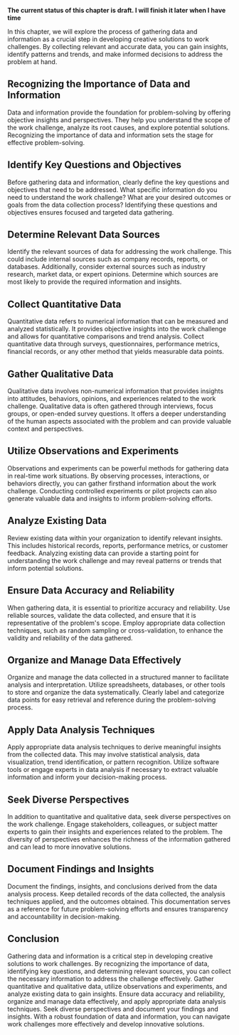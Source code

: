 **The current status of this chapter is draft. I will finish it later when I have time**

In this chapter, we will explore the process of gathering data and information as a crucial step in developing creative solutions to work challenges. By collecting relevant and accurate data, you can gain insights, identify patterns and trends, and make informed decisions to address the problem at hand.

Recognizing the Importance of Data and Information
--------------------------------------------------

Data and information provide the foundation for problem-solving by offering objective insights and perspectives. They help you understand the scope of the work challenge, analyze its root causes, and explore potential solutions. Recognizing the importance of data and information sets the stage for effective problem-solving.

Identify Key Questions and Objectives
-------------------------------------

Before gathering data and information, clearly define the key questions and objectives that need to be addressed. What specific information do you need to understand the work challenge? What are your desired outcomes or goals from the data collection process? Identifying these questions and objectives ensures focused and targeted data gathering.

Determine Relevant Data Sources
-------------------------------

Identify the relevant sources of data for addressing the work challenge. This could include internal sources such as company records, reports, or databases. Additionally, consider external sources such as industry research, market data, or expert opinions. Determine which sources are most likely to provide the required information and insights.

Collect Quantitative Data
-------------------------

Quantitative data refers to numerical information that can be measured and analyzed statistically. It provides objective insights into the work challenge and allows for quantitative comparisons and trend analysis. Collect quantitative data through surveys, questionnaires, performance metrics, financial records, or any other method that yields measurable data points.

Gather Qualitative Data
-----------------------

Qualitative data involves non-numerical information that provides insights into attitudes, behaviors, opinions, and experiences related to the work challenge. Qualitative data is often gathered through interviews, focus groups, or open-ended survey questions. It offers a deeper understanding of the human aspects associated with the problem and can provide valuable context and perspectives.

Utilize Observations and Experiments
------------------------------------

Observations and experiments can be powerful methods for gathering data in real-time work situations. By observing processes, interactions, or behaviors directly, you can gather firsthand information about the work challenge. Conducting controlled experiments or pilot projects can also generate valuable data and insights to inform problem-solving efforts.

Analyze Existing Data
---------------------

Review existing data within your organization to identify relevant insights. This includes historical records, reports, performance metrics, or customer feedback. Analyzing existing data can provide a starting point for understanding the work challenge and may reveal patterns or trends that inform potential solutions.

Ensure Data Accuracy and Reliability
------------------------------------

When gathering data, it is essential to prioritize accuracy and reliability. Use reliable sources, validate the data collected, and ensure that it is representative of the problem's scope. Employ appropriate data collection techniques, such as random sampling or cross-validation, to enhance the validity and reliability of the data gathered.

Organize and Manage Data Effectively
------------------------------------

Organize and manage the data collected in a structured manner to facilitate analysis and interpretation. Utilize spreadsheets, databases, or other tools to store and organize the data systematically. Clearly label and categorize data points for easy retrieval and reference during the problem-solving process.

Apply Data Analysis Techniques
------------------------------

Apply appropriate data analysis techniques to derive meaningful insights from the collected data. This may involve statistical analysis, data visualization, trend identification, or pattern recognition. Utilize software tools or engage experts in data analysis if necessary to extract valuable information and inform your decision-making process.

Seek Diverse Perspectives
-------------------------

In addition to quantitative and qualitative data, seek diverse perspectives on the work challenge. Engage stakeholders, colleagues, or subject matter experts to gain their insights and experiences related to the problem. The diversity of perspectives enhances the richness of the information gathered and can lead to more innovative solutions.

Document Findings and Insights
------------------------------

Document the findings, insights, and conclusions derived from the data analysis process. Keep detailed records of the data collected, the analysis techniques applied, and the outcomes obtained. This documentation serves as a reference for future problem-solving efforts and ensures transparency and accountability in decision-making.

Conclusion
----------

Gathering data and information is a critical step in developing creative solutions to work challenges. By recognizing the importance of data, identifying key questions, and determining relevant sources, you can collect the necessary information to address the challenge effectively. Gather quantitative and qualitative data, utilize observations and experiments, and analyze existing data to gain insights. Ensure data accuracy and reliability, organize and manage data effectively, and apply appropriate data analysis techniques. Seek diverse perspectives and document your findings and insights. With a robust foundation of data and information, you can navigate work challenges more effectively and develop innovative solutions.
